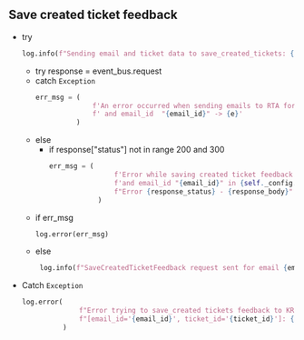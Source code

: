 ## Save created ticket feedback

* try
    ```python
    log.info(f"Sending email and ticket data to save_created_tickets: {email_id}")
    ```
    * try 
      response = event_bus.request
    * catch `Exception`
      ```python
      err_msg = (
                    f'An error occurred when sending emails to RTA for ticket_id "{ticket_id}"'
                    f' and email_id  "{email_id}" -> {e}'
                )
      ```
    * else
      * if response["status"] not in range 200 and 300
        ```python
        err_msg = (
                        f'Error while saving created ticket feedback for email with ticket_id "{ticket_id}"'
                        f'and email_id "{email_id}" in {self._config.ENVIRONMENT_NAME.upper()} environment: '
                        f"Error {response_status} - {response_body}"
                    )
        ```
    * if err_msg
      ```python
      log.error(err_msg)
      ```
    * else
      ```python
       log.info(f"SaveCreatedTicketFeedback request sent for email {email_id} and ticket {ticket_id} to RTA")
      ```
        
    
* Catch `Exception`
  ```python
  log.error(
                f"Error trying to save_created tickets feedback to KRE "
                f"[email_id='{email_id}', ticket_id='{ticket_id}']: {e}"
            )
  ```